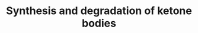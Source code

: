 ---
annotations:
- id: PW:0000069
  parent: classic metabolic pathway
  type: Pathway Ontology
  value: ketone bodies metabolic pathway
authors:
- N.Reyes
- MaintBot
- Thomas
- Ddigles
- Khanspers
- Eweitz
citedin: ''
communities: []
description: 'Ketone bodies are three water-soluble compounds that are produced as
  by-products when fatty acids are broken down for energy in the liver and kidney.
  They are used as a source of energy in the heart and brain. In the brain, they are
  a vital source of energy during fasting.  Source: [Wikipedia](https://en.wikipedia.org/wiki/Ketone_bodies)'
last-edited: 2025-02-27
ndex: null
organisms:
- Drosophila melanogaster
redirect_from:
- /index.php/Pathway:WP101
- /instance/WP101
- /instance/WP101_r137042
revision: r137042
schema-jsonld:
- '@context': https://schema.org/
  '@id': https://wikipathways.github.io/pathways/WP101.html
  '@type': Dataset
  creator:
    '@type': Organization
    name: WikiPathways
  description: 'Ketone bodies are three water-soluble compounds that are produced
    as by-products when fatty acids are broken down for energy in the liver and kidney.
    They are used as a source of energy in the heart and brain. In the brain, they
    are a vital source of energy during fasting.  Source: [Wikipedia](https://en.wikipedia.org/wiki/Ketone_bodies)'
  keywords:
  - CG10399
  - CG10932
  - CG1140
  license: CC0
  name: Synthesis and degradation of ketone bodies
seo: CreativeWork
title: Synthesis and degradation of ketone bodies
wpid: WP101
---